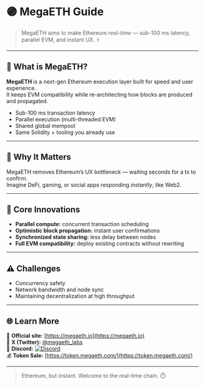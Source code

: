 # 🟣 MegaETH Guide

> MegaETH aims to make Ethereum *real-time* — sub-100 ms latency, parallel EVM, and instant UX. ⚡️

---

## 🚀 What is MegaETH?

**MegaETH** is a next-gen Ethereum execution layer built for speed and user experience.  
It keeps EVM compatibility while re-architecting how blocks are produced and propagated.

- Sub-100 ms transaction latency  
- Parallel execution (multi-threaded EVM)  
- Shared global mempool  
- Same Solidity + tooling you already use  

---

## 🧠 Why It Matters

MegaETH removes Ethereum’s UX bottleneck — waiting seconds for a tx to confirm.  
Imagine DeFi, gaming, or social apps responding *instantly*, like Web2.

---

## 🧩 Core Innovations

- **Parallel compute:** concurrent transaction scheduling  
- **Optimistic block propagation:** instant user confirmations  
- **Synchronized state sharing:** less delay between nodes  
- **Full EVM compatibility:** deploy existing contracts without rewriting

---

## ⚠️ Challenges

- Concurrency safety  
- Network bandwidth and node sync  
- Maintaining decentralization at high throughput  

---

## 🌐 Learn More

🔗 **Official site:** [https://megaeth.io](https://megaeth.io)  
🧵 **X (Twitter):** [@megaeth_labs](https://x.com/megaeth_labs)  
💬 **Discord:** [![Discord](https://img.shields.io/badge/Join%20Discord-5865F2?logo=discord&logoColor=white)](https://discord.gg/megaeth)  
💰 **Token Sale:** [https://token.megaeth.com/](https://token.megaeth.com/)

---

> Ethereum, but instant. Welcome to the real-time chain. ⏱️
